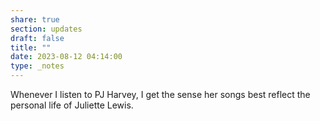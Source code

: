```yaml
---
share: true
section: updates
draft: false
title: ""
date: 2023-08-12 04:14:00
type: _notes
---
```



Whenever I listen to PJ Harvey, I get the sense her songs best reflect the personal life of Juliette Lewis. 
